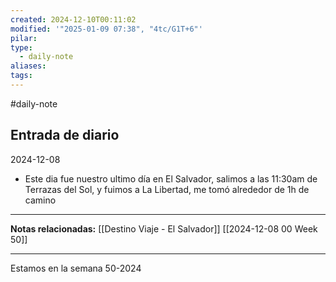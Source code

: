 ```yaml
---
created: 2024-12-10T00:11:02
modified: '"2025-01-09 07:38", "4tc/G1T+6"'
pilar: 
type:
  - daily-note
aliases: 
tags: 
---
```

#daily-note

## Entrada de diario 
2024-12-08

- Este dia fue nuestro ultimo día en El Salvador, salimos a las 11:30am de Terrazas del Sol, y fuimos a La Libertad, me tomó alrededor de 1h de camino


---
**Notas relacionadas:**
[[Destino Viaje - El Salvador]]
[[2024-12-08 00 Week 50]]




----
 Estamos en la semana 50-2024

